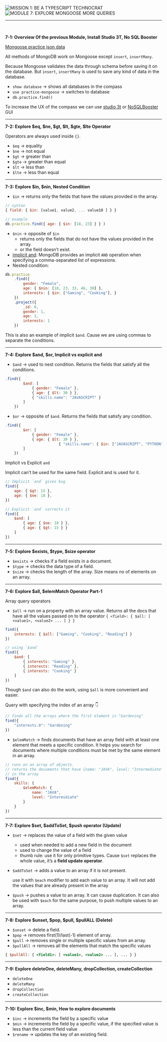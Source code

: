 <img loading="lazy" src="https://readme-typing-svg.demolab.com?font=Poppins&weight=700&size=28&duration=1&pause=1&color=EB008B&center=true&vCenter=true&repeat=false&width=580&height=40&lines=MISSION 1: BE A TYPESCRIPT TECHNOCRAT" alt="MISSION 1: BE A TYPESCRIPT TECHNOCRAT" />

<img loading="lazy" src="https://readme-typing-svg.demolab.com?font=Poppins&weight=600&size=21&duration=1&pause=1&color=00B8B5&center=true&vCenter=true&repeat=false&width=484&height=21&lines=MODULE 7: EXPLORE MONGOOSE MORE QUERIES" alt="MODULE 7: EXPLORE MONGOOSE MORE QUERIES" />

<hr/>

<br/>

****7-1: Overview Of the previous Module, Install Studio 3T, No SQL Booster****

[Mongoose practice json data](./practice-data.json)

All methods of MongoDB work on Mongoose except `insert`, `insertMany`.

Because Mongoose validates the data through schema before saving it on the database. But `insert`, `insertMany` is used to save any kind of data in the database.

- `show database` → shows all databases in the compass
- `use practice-mongoose` → switches to database
- `db.practice.find()`

To increase the UX of the compass we can use [studio 3t](https://studio3t.com/) or [NoSQLBooster](https://nosqlbooster.com/) GUI

---

****7-2: Explore $eq, $ne, $gt, $lt, $gte, $lte Operator****

Operators are always used inside `{}`.

- `$eq` → equality
- `$ne` → not equal
- `$gt` → greater than
- `$gte` → greater than equal
- `$lt` → less than
- `$lte` → less than equal

---

****7-3: Explore $in, $nin, Nested Condition****

- `$in` → returns only the fields that have the values provided in the array.

```jsx
// syntax
{ field: { $in: [value1, value2, ... value10 ] } } 

// example
db.practice.find({ age: { $in: [18, 23] } } )
```

- `$nin` → opposite of `$in`
    - returns only the fields that do not have the values provided in the array.
    - or the field doesn’t exist.
- [implicit and](https://www.mongodb.com/docs/manual/reference/operator/query/and/): MongoDB provides an implicit `AND` operation when specifying a comma-separated list of expressions.
- Nested condition:

```jsx
db.practice
    .find({
        gender: "Female",
        age: { $nin: [18, 23, 33, 46, 30] }, 
        interests: { $in: ["Gaming", "Cooking"], }
    })
    .project({
        _id: 0,
        gender: 1,
        age: 1,
        interests: 1
    })
```

This is also an example of implicit `$and`. Cause we are using commas to separate the conditions.

---

****7-4: Explore $and, $or, Implicit vs explicit and****

- `$and` → used to nest condition. Returns the fields that satisfy all the conditions.

```jsx
.find({
        $and: [
            { gender: "Female" },
            { age: { $lt: 30 } },
            { "skills.name": "JAVASCRIPT" }
        ]
    })
```

- `$or` → opposite of `$and`. Returns the fields that satisfy any condition.

```jsx
.find({
        $or: [
            { gender: "Female" },
            { age: { $lt: 30 } },
						{ "skills.name": { $in: ["JAVASCRIPT", "PYTHON"] } }
        ]
    })
```

Implicit vs Explicit `and`

Implicit can’t be used for the same field. Explicit and is used for it.

```jsx
// Implicit `and` gives bug
find({
    age: { $gt: 15 },
    age: { $ne: 18 },
})

// Explicit `and` corrects it
find({
    $and: [
        { age: { $ne: 18 } },
        { age: { $gt: 15 } }
    ]
})
```

---

****7-5: Explore $exists, $type, $size operator****

- `$exists` → checks if a field exists in a document.
- `$type` → checks the data type of a field.
- `$size` → checks the length of the array. Size means no of elements on an array.

---

****7-6: Explore $all, $elemMatch Operator Part-1****

Array query operators

- `$all` → run on a property with an array value. Returns all the docs that have all the values passed on to the operator `{ <field>: { $all: [ <value1>, <value2> ... ] } }`

```jsx
find({
    interests: { $all: ["Gaming", "Cooking", "Reading"] }
})

// using `$and` 
find({
    $and: [
        { interests: "Gaming" },
        { interests: "Reading" },
        { interests: "Cooking" }
    ]
})
```

Though `$and` can also do the work, using `$all` is more convenient and easier.

Query with specifying the index of an array 👇

```jsx
// finds all the arrays where the first element is "Gardening"
find({
    "interests.0": "Gardening"
})
```

- `$elemMatch` → finds documents that have an array field with at least one element that meets a specific condition. It helps you search for documents where multiple conditions must be met by the same element in an array.

```jsx
// runs on an array of objects.
// returns the documents that have {name: "JAVA", level: "Intermediate"} this element
// in the array
find({
    skills: {
        $elemMatch: {
            name: "JAVA",
            level: "Intermidiate"
        }
    }
})
```

---

****7-7: Explore $set, $addToSet, $push operator (Update)****

- `$set` → replaces the value of a field with the given value
    - used when needed to add a new field in the document
    - used to change the value of a field
    - thumb rule: use it for only primitive types. Cause `$set` replaces the whole value, it’s a **field update operator**.
- `$addToSet` → adds a value to an array if it is not present.

  use it with `$each` modifier to add each value to an array. It will not add the values that are already present in the array

- `$push` → pushes a value to an array.
  It can cause duplication. It can also be used with `$each` for the same purpose, to push multiple values to an array.

---

****7-8: Explore $unset, $pop, $pull, $pullALL (Delete)****

- `$unset` → delete a field.
- `$pop` → removes first(1)/last(-1) element of array.
- `$pull` → removes single or multiple specific values from an array.
- `$pullAll` → removes all the elements that match the specific values

```jsx
{ $pullAll: { <field1>: [ <value1>, <value2> ... ], ... } }
```

---

****7-9: Explore deleteOne, deleteMany, dropCollection, createCollection****

- `deleteOne`
- `deleteMany`
- `dropCollection`
- `createCollection`

---

****7-10: Explore $inc, $min, How to explore documents****

- `$inc` → increments the field by a specific value
- `$min` → increments the field by a specific value, if the specified value is less than the current field value
- `$rename` → updates the key of an existing field.